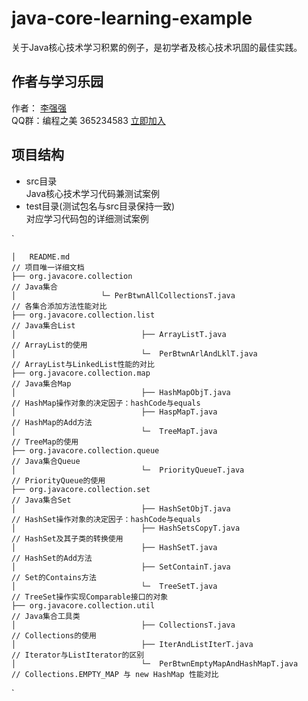 # java-core-learning-example
关于Java核心技术学习积累的例子，是初学者及核心技术巩固的最佳实践。
## 作者与学习乐园
作者： [李强强](http://www.bysocket.com/ "李强强")<br>
QQ群：编程之美 365234583 [立即加入](http://jq.qq.com/?_wv=1027&k=Sx4s4U "编程之美")

## 项目结构
- src目录<br>
Java核心技术学习代码兼测试案例<br>
- test目录(测试包名与src目录保持一致)<br>
对应学习代码包的详细测试案例<br>

`

	│  	README.md																// 项目唯一详细文档
	├── org.javacore.collection 												// Java集合
	│					└─ PerBtwnAllCollectionsT.java							// 各集合添加方法性能对比
    ├── org.javacore.collection.list 											// Java集合List
	│							 ├── ArrayListT.java							// ArrayList的使用
	│							 └─	 PerBtwnArlAndLklT.java						// ArrayList与LinkedList性能的对比
 	├──	org.javacore.collection.map												// Java集合Map
	│							 ├── HashMapObjT.java							// HashMap操作对象的决定因子：hashCode与equals
	│							 ├── HaspMapT.java								// HashMap的Add方法
	│							 └─	 TreeMapT.java								// TreeMap的使用
 	├──	org.javacore.collection.queue											// Java集合Queue
	│							 └─	 PriorityQueueT.java						// PriorityQueue的使用
 	├──	org.javacore.collection.set												// Java集合Set
	│							 ├── HashSetObjT.java							// HashSet操作对象的决定因子：hashCode与equals
	│							 ├── HashSetsCopyT.java							// HashSet及其子类的转换使用
	│							 ├── HashSetT.java								// HashSet的Add方法
	│							 ├── SetContainT.java							// Set的Contains方法
	│							 └─	 TreeSetT.java								// TreeSet操作实现Comparable接口的对象
 	├──	org.javacore.collection.util											// Java集合工具类
	│							 ├── CollectionsT.java							// Collections的使用	
	│							 ├── IterAndListIterT.java						// Iterator与ListIterator的区别
	│							 └─	 PerBtwnEmptyMapAndHashMapT.java			// Collections.EMPTY_MAP 与 new HashMap 性能对比

`

